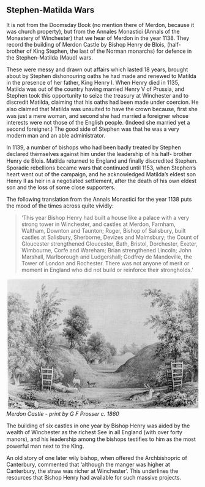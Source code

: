 ## Stephen-Matilda Wars

It is not from the Doomsday Book (no mention
there of Merdon, because it was church
property), but from the Annales Monastici
(Annals of the Monastery of Winchester) that
we hear of Merdon in the year 1138. They
record the building of Merdon Castle by
Bishop Henry de Blois, (half-brother of King
Stephen, the last of the Norman monarchs)
for defence in the Stephen-Matilda (Maud)
wars.

These were messy and drawn out affairs
which lasted 18 years, brought about by
Stephen dishonouring oaths he had made and
renewed to Matilda in the presence of her
father, King Henry I. When Henry died in
1135, Matilda was out of the country having
married Henry V of Prussia, and Stephen took
this opportunity to seize the treasury at
Winchester and to discredit Matilda, claiming
that his oaths had been made under coercion.
He also claimed that Matilda was unsuited to
have the crown because, ﬁrst she was just a
mere woman, and second she had married a
foreigner whose interests were not those of
the English people. (Indeed she married yet a
second foreigner.) The good side of Stephen
was that he was a very modern man and an
able administrator.

In 1139, a number of bishops who had been
badly treated by Stephen declared themselves
against him under the leadership of his half-
brother Henry de Blois. Matilda returned to
England and ﬁnally discredited Stephen.
Sporadic rebellions became wars that
continued until 1153, when Stephen’s heart
went out of the campaign, and he
acknowledged Matilda’s eldest son Henry II as
heir in a negotiated settlement, after the
death of his own eldest son and the loss of
some close supporters.

The following translation from the Annals
Monastici for the year 1138 puts the mood of
the times across quite vividly:


> ‘This year Bishop Henry had built a house like a
palace with a very strong tower in Winchester,
and castles at Merdon, Farnham, Waltham,
Downton and Taunton; Roger, Bishop of
Salisbury, built castles at Salisbury, Sherborne,
Devizes and Malmsbury; the Count of
Gloucester strengthened Gloucester, Bath,
Bristol, Dorchester, Exeter, Wimbourne, Corfe
and Wareham; Brian strengthened Lincoln;
John Marshall, Marlborough and Ludgershall;
Godfrey de Mandeville, the Tower of London
and Rochester. There was not anyone of merit or
moment in England who did not build or
reinforce their strongholds.’


![Print](merdon-castle-print.jpg)
*Merdon Castle - print by G F Prosser c. 1860*


The building of six castles in one year by
Bishop Henry was aided by the wealth of
Winchester as the richest See in all England
(with over forty manors), and his leadership
among the bishops testiﬁes to him as the most
powerful man next to the King.

An old story of one later wily bishop, when
offered the Archbishopric of Canterbury,
commented that ‘although the manger was
higher at Canterbury, the straw was richer at
Winchester’. This underlines the resources
that Bishop Henry had available for such
massive projects.

 

 

